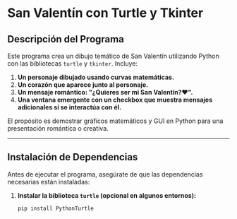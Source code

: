 # San Valentín con Turtle y Tkinter

## Descripción del Programa
Este programa crea un dibujo temático de San Valentín utilizando Python con las bibliotecas `turtle` y `tkinter`. 
Incluye:
1. **Un personaje dibujado usando curvas matemáticas.**
2. **Un corazón que aparece junto al personaje.**
3. **Un mensaje romántico: "¿Quieres ser mi San Valentín?❤️".**
4. **Una ventana emergente con un checkbox que muestra mensajes adicionales si se interactúa con él.**

El propósito es demostrar gráficos matemáticos y GUI en Python para una presentación romántica o creativa.

---

## Instalación de Dependencias

Antes de ejecutar el programa, asegúrate de que las dependencias necesarias están instaladas:

1. **Instalar la biblioteca `turtle` (opcional en algunos entornos):**
   ```bash
   pip install PythonTurtle
